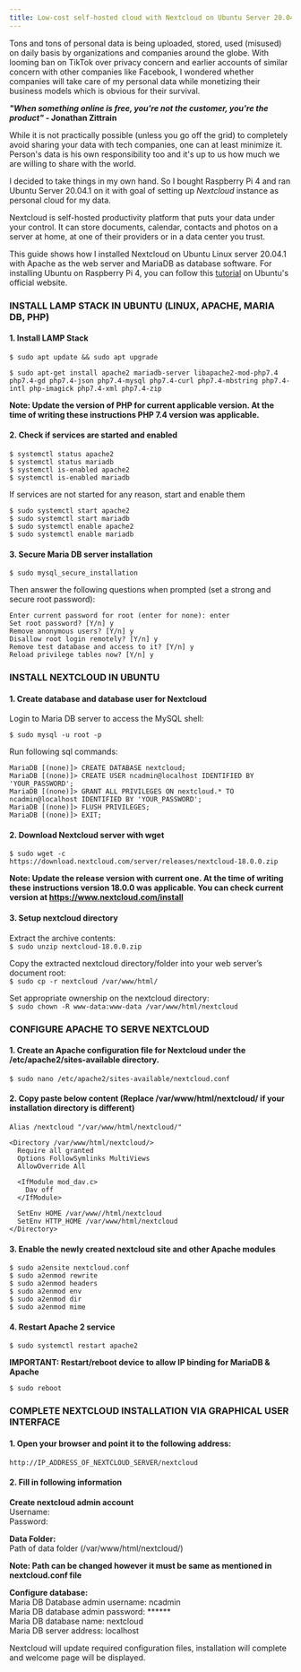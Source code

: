 ```yaml
---
title: Low-cost self-hosted cloud with Nextcloud on Ubuntu Server 20.04.1 LTS on Raspberry Pi 4
---
```


Tons and tons of personal data is being uploaded, stored, used (misused) on daily basis by organizations and companies around the globe. With looming ban on TikTok over privacy concern and earlier accounts of similar concern with other companies like Facebook, I wondered whether companies will take care of my personal data while monetizing their business models which is obvious for their survival.

***"When something online is free, you're not the customer, you're the product"* - Jonathan Zittrain**

While it is not practically possible (unless you go off the grid) to completely avoid sharing your data with tech companies, one can at least minimize it. Person's data is his own responsibility too and it's up to us how much we are willing to share with the world.

I decided to take things in my own hand. So I bought Raspberry Pi 4 and ran Ubuntu Server 20.04.1 on it with goal of setting up _Nextcloud_ instance as personal cloud for my data.

Nextcloud is self-hosted productivity platform that puts your data under your control. It can store documents, calendar, contacts and photos on a server at home, at one of their providers or in a data center you trust.

This guide shows how I installed Nextcloud on Ubuntu Linux server 20.04.1 with Apache as the web server and MariaDB as database software. For installing Ubuntu on Raspberry Pi 4, you can follow this [tutorial](https://ubuntu.com/tutorials/how-to-install-ubuntu-on-your-raspberry-pi#1-overview) on Ubuntu's official website.

### INSTALL LAMP STACK IN UBUNTU (LINUX, APACHE, MARIA DB, PHP)

#### 1. Install LAMP Stack

`$ sudo apt update && sudo apt upgrade`

`$ sudo apt-get install apache2 mariadb-server libapache2-mod-php7.4 php7.4-gd php7.4-json php7.4-mysql php7.4-curl php7.4-mbstring php7.4-intl php-imagick php7.4-xml php7.4-zip`

**Note: Update the version of PHP for current applicable version. At the time of writing these instructions PHP 7.4 version was applicable.**

#### 2. Check if services are started and enabled

`$ systemctl status apache2`\
`$ systemctl status mariadb`\
`$ systemctl is-enabled apache2`\
`$ systemctl is-enabled mariadb`

If services are not started for any reason, start and enable them

`$ sudo systemctl start apache2`\
`$ sudo systemctl start mariadb`\
`$ sudo systemctl enable apache2`\
`$ sudo systemctl enable mariadb`

#### 3. Secure Maria DB server installation

`$ sudo mysql_secure_installation`

Then answer the following questions when prompted (set a strong and secure root password):

`Enter current password for root (enter for none): enter`\
`Set root password? [Y/n] y`\
`Remove anonymous users? [Y/n] y`\
`Disallow root login remotely? [Y/n] y`\
`Remove test database and access to it? [Y/n] y`\
`Reload privilege tables now? [Y/n] y`

### INSTALL NEXTCLOUD IN UBUNTU

#### 1. Create database and database user for Nextcloud

Login to Maria DB server to access the MySQL shell:

`$ sudo mysql -u root -p`

Run following sql commands:

`MariaDB [(none)]> CREATE DATABASE nextcloud;`\
`MariaDB [(none)]> CREATE USER ncadmin@localhost IDENTIFIED BY 'YOUR_PASSWORD';`\
`MariaDB [(none)]> GRANT ALL PRIVILEGES ON nextcloud.* TO ncadmin@localhost IDENTIFIED BY 'YOUR_PASSWORD';`\
`MariaDB [(none)]> FLUSH PRIVILEGES;`\
`MariaDB [(none)]> EXIT;`

#### 2. Download Nextcloud server with wget

`$ sudo wget -c https://download.nextcloud.com/server/releases/nextcloud-18.0.0.zip`

**Note: Update the release version with current one. At the time of writing these instructions version 18.0.0 was applicable. You can check current version at https://www.nextcloud.com/install**

#### 3. Setup nextcloud directory

Extract the archive contents:\
`$ sudo unzip nextcloud-18.0.0.zip`

Copy the extracted nextcloud directory/folder into your web server’s document root:\
`$ sudo cp -r nextcloud /var/www/html/`

Set appropriate ownership on the nextcloud directory:\
`$ sudo chown -R www-data:www-data /var/www/html/nextcloud`

### CONFIGURE APACHE TO SERVE NEXTCLOUD

#### 1. Create an Apache configuration file for Nextcloud under the /etc/apache2/sites-available directory.

`$ sudo nano /etc/apache2/sites-available/nextcloud.conf`

#### 2. Copy paste below content (Replace /var/www/html/nextcloud/ if your installation directory is different)

```
Alias /nextcloud "/var/www/html/nextcloud/"

<Directory /var/www/html/nextcloud/>
  Require all granted
  Options FollowSymlinks MultiViews
  AllowOverride All

  <IfModule mod_dav.c>
    Dav off
  </IfModule>

  SetEnv HOME /var/www//html/nextcloud
  SetEnv HTTP_HOME /var/www/html/nextcloud
</Directory>
```

#### 3. Enable the newly created nextcloud site and other Apache modules

`$ sudo a2ensite nextcloud.conf`\
`$ sudo a2enmod rewrite`\
`$ sudo a2enmod headers`\
`$ sudo a2enmod env`\
`$ sudo a2enmod dir`\
`$ sudo a2enmod mime`

#### 4. Restart Apache 2 service

`$ sudo systemctl restart apache2`

**IMPORTANT: Restart/reboot device to allow IP binding for MariaDB & Apache**

`$ sudo reboot`

### COMPLETE NEXTCLOUD INSTALLATION VIA GRAPHICAL USER INTERFACE

#### 1. Open your browser and point it to the following address:

`http://IP_ADDRESS_OF_NEXTCLOUD_SERVER/nextcloud`

#### 2. Fill in following information

**Create nextcloud admin account**\
Username:\
Password:

**Data Folder:**\
Path of data folder (/var/www/html/nextcloud/)

**Note: Path can be changed however it must be same as mentioned in nextcloud.conf file**

**Configure database:**\
Maria DB Database admin username: ncadmin\
Maria DB database admin password: ******\
Maria DB database name: nextcloud\
Maria DB server address: localhost

Nextcloud will update required configuration files, installation will complete and welcome page will be displayed.
